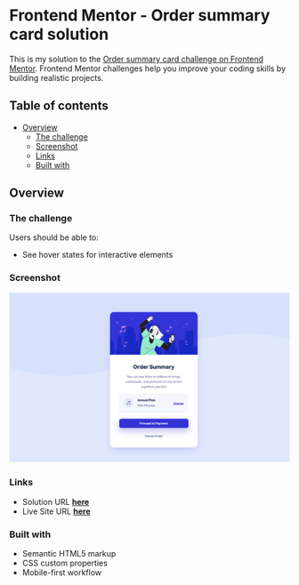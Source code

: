 # Frontend Mentor - Order summary card solution

This is my solution to the [Order summary card challenge on Frontend Mentor](https://www.frontendmentor.io/challenges/order-summary-component-QlPmajDUj). Frontend Mentor challenges help you improve your coding skills by building realistic projects.

## Table of contents

- [Overview](#overview)
  - [The challenge](#the-challenge)
  - [Screenshot](#screenshot)
  - [Links](#links)
  - [Built with](#built-with)

## Overview

### The challenge

Users should be able to:

- See hover states for interactive elements

### Screenshot

![Finished project screenshot](./design/finished-project.png)

### Links

- Solution URL [**here**](https://github.com/KristineSoncika/FEM-order-summary-component)
- Live Site URL [**here**](https://kristinesoncika.github.io/FEM-order-summary-component/)

### Built with

- Semantic HTML5 markup
- CSS custom properties
- Mobile-first workflow
